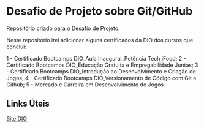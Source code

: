 # Desafio de Projeto sobre Git/GitHub
Repositório criado para o Desafio de Projeto.

Neste repositório irei adicionar alguns certificados da DIO dos cursos que conclui:

1 - Certificado Bootcamps DIO_Aula Inaugural_Potência Tech iFood;
2 - Certificado Bootcamps DIO_Educação Gratuita e Empregabilidade Juntas;
3 - Certificado Bootcamps DIO_Introdução ao Desenvolvimento e Criação de Jogos;
4 - Certificado Bootcamps DIO_Versionamento de Código com Git e Github;
5 - Mercado e Carreira em Desenvolvimento de Jogos


## Links Úteis
[Site DIO](https://web.dio.me/home)
